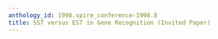 ```yaml
---
anthology_id: 1998.spire_conference-1998.8
title: SST versus EST in Gene Recognition (Invited Paper)
---
```

